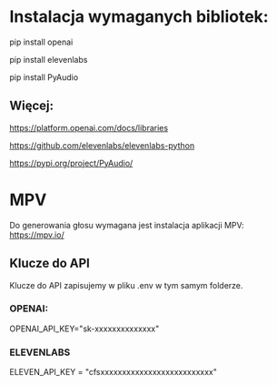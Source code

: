 # Instalacja wymaganych bibliotek:

pip install openai

pip install elevenlabs

pip install PyAudio

## Więcej:

https://platform.openai.com/docs/libraries

https://github.com/elevenlabs/elevenlabs-python

https://pypi.org/project/PyAudio/

# MPV
Do generowania głosu wymagana jest instalacja aplikacji MPV: 
https://mpv.io/

## Klucze do API
Klucze do API zapisujemy w pliku .env w tym samym folderze.
### OPENAI:
OPENAI_API_KEY="sk-xxxxxxxxxxxxxx"
### ELEVENLABS
ELEVEN_API_KEY = "cfsxxxxxxxxxxxxxxxxxxxxxxxxxx"
